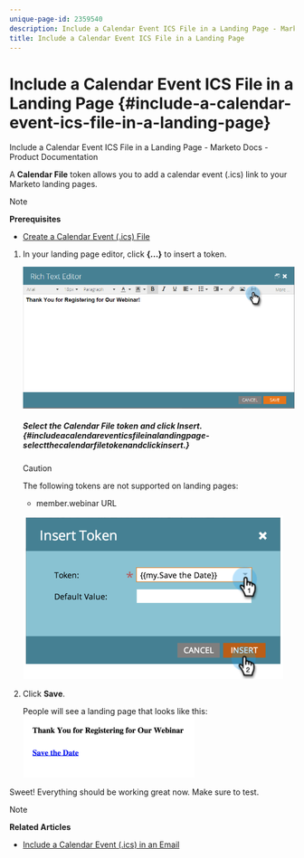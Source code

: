 ```yaml
---
unique-page-id: 2359540
description: Include a Calendar Event ICS File in a Landing Page - Marketo Docs - Product Documentation
title: Include a Calendar Event ICS File in a Landing Page
---
```


# Include a Calendar Event ICS File in a Landing Page {#include-a-calendar-event-ics-file-in-a-landing-page}

Include a Calendar Event ICS File in a Landing Page - Marketo Docs - Product Documentation

A **Calendar File** token allows you to add a calendar event (.ics) link to your Marketo landing pages.

>[!NOTE]
>
>**Prerequisites**
>
>* [Create a Calendar Event (.ics) File](http://docs.marketo.com/display/docs/assets/create-a-calendar-event-28.ics-29-file)
>

1. In your landing page editor, click **{...}** to insert a token.

   ![](assets/image2015-7-8-17-3a51-3a29.png)

   ##### Select the Calendar File token and click Insert. {#includeacalendareventicsfileinalandingpage-selectthecalendarfiletokenandclickinsert.}

   >[!CAUTION]
   >
   >The following tokens are not supported on landing pages:
   >
   >    
   >    
   >    * member.webinar URL
   >    
   >

   ![](assets/image2015-1-6-16-3a31-3a28.png)

1. Click **Save**.

   People will see a landing page that looks like this:   ![](assets/image2015-1-6-16-3a42-3a51.png)

Sweet! Everything should be working great now. Make sure to test.

>[!NOTE]
>
>**Related Articles**
>
>* [Include a Calendar Event (.ics) in an Email](http://docs.marketo.com/display/docs/assets/include-a-calendar-event-28.ics-29-in-an-email)
>

